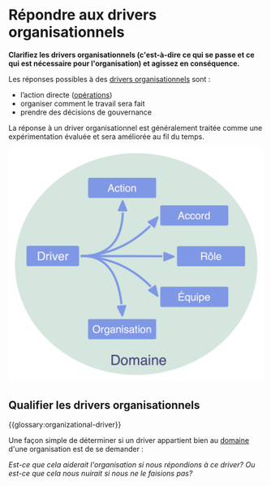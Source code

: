 # Répondre aux drivers organisationnels

<summary>
<strong>Clarifiez les drivers organisationnels (c'est-à-dire ce qui se passe et ce qui est nécessaire pour l'organisation) et agissez en conséquence.</strong>
</summary>

Les réponses possibles à des [drivers organisationnels](glossary:organizational-driver) sont :

- l’action directe ([opérations](glossary:operations))
- organiser comment le travail sera fait
- prendre des décisions de gouvernance

La réponse à un driver organisationnel est généralement traitée comme une expérimentation évaluée et sera améliorée au fil du temps.

![Réponses possibles aux drivers organisationnels](img/driver-domain/driver-response-full.png)

## Qualifier les drivers organisationnels

{{glossary:organizational-driver}}

Une façon simple de déterminer si un driver appartient bien au [domaine](glossary:domain) d'une organisation est de se demander :

*Est-ce que cela aiderait l'organisation si nous répondions à ce driver? Ou est-ce que cela nous nuirait si nous ne le faisions pas?*